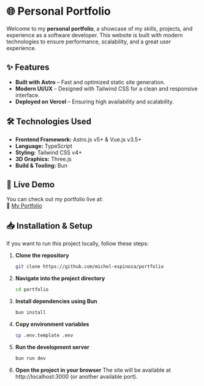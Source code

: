 # 🌐 Personal Portfolio

Welcome to my **personal portfolio**, a showcase of my skills, projects, and experience as a software developer. This website is built with modern technologies to ensure performance, scalability, and a great user experience.

## ✨ Features

- **Built with Astro** – Fast and optimized static site generation.
- **Modern UI/UX** – Designed with Tailwind CSS for a clean and responsive interface.
- **Deployed on Vercel** – Ensuring high availability and scalability.

## 🛠️ Technologies Used

- **Frontend Framework:** Astro.js v5+ & Vue.js v3.5+  
- **Language:** TypeScript  
- **Styling:** Tailwind CSS v4+  
- **3D Graphics:** Three.js  
- **Build & Tooling:** Bun  

## 🚀 Live Demo

You can check out my portfolio live at:  
🔗 [My Portfolio](https://portfolio-bay-mu-56.vercel.app)  

## 📥 Installation & Setup

If you want to run this project locally, follow these steps:

1. **Clone the repository**
   ```sh
   git clone https://github.com/michel-espinoza/portfolio

2. **Navigate into the project directory**
   ```sh
   cd portfolio

3. **Install dependencies using Bun**
   ```sh
   bun install

4. **Copy environment variables**
   ```sh
   cp .env.template .env

5. **Run the development server**
   ```sh
   bun run dev

6. **Open the project in your browser**
   The site will be available at http://localhost:3000 (or another available port).